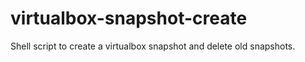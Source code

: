 # virtualbox-snapshot-create
Shell script to create a virtualbox snapshot and delete old snapshots.
